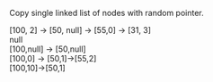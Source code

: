Copy single linked list of nodes with random pointer.

[100, 2] -> [50, null] -> [55,0] -> [31, 3]  
null  
[100,null] -> [50,null]  
[100,0] -> [50,1]->[55,2]  
[100,10]->[50,1]  